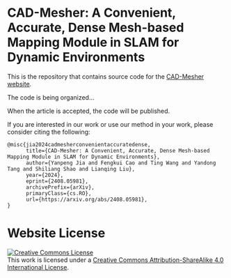 # CAD-Mesher: A Convenient, Accurate, Dense Mesh-based Mapping Module in SLAM for Dynamic Environments

This is the repository that contains source code for the [CAD-Mesher website](https://yaepiii.github.io/CAD-Mesher/).

The code is being organized...

When the article is accepted, the code will be published.

If you are interested in our work or use our method in your work, please consider citing the following:
```
@misc{jia2024cadmesherconvenientaccuratedense,
      title={CAD-Mesher: A Convenient, Accurate, Dense Mesh-based Mapping Module in SLAM for Dynamic Environments}, 
      author={Yanpeng Jia and Fengkui Cao and Ting Wang and Yandong Tang and Shiliang Shao and Lianqing Liu},
      year={2024},
      eprint={2408.05981},
      archivePrefix={arXiv},
      primaryClass={cs.RO},
      url={https://arxiv.org/abs/2408.05981}, 
}
```

# Website License
<a rel="license" href="http://creativecommons.org/licenses/by-sa/4.0/"><img alt="Creative Commons License" style="border-width:0" src="https://i.creativecommons.org/l/by-sa/4.0/88x31.png" /></a><br />This work is licensed under a <a rel="license" href="http://creativecommons.org/licenses/by-sa/4.0/">Creative Commons Attribution-ShareAlike 4.0 International License</a>.
